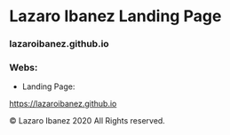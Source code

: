 # Lazaro Ibanez Landing Page

### lazaroibanez.github.io

### Webs:
* Landing Page:

https://lazaroibanez.github.io

© Lazaro Ibanez 2020 All Rights reserved.
